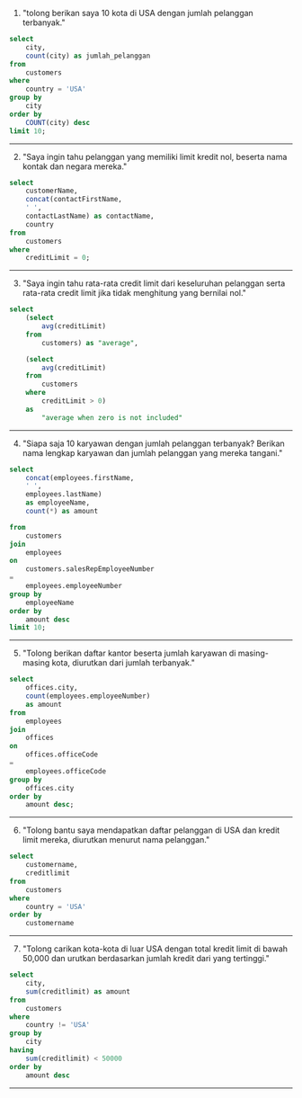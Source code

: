 1. "tolong berikan saya 10 kota di USA dengan jumlah pelanggan terbanyak."

~~~ sql
select 
    city,
    count(city) as jumlah_pelanggan
from
    customers
where
    country = 'USA'
group by
    city
order by
    COUNT(city) desc
limit 10;
~~~
---

2. "Saya ingin tahu pelanggan yang memiliki limit kredit nol, beserta nama kontak dan negara mereka."

~~~sql
select
	customerName, 
	concat(contactFirstName,
	' ',
	contactLastName) as contactName,
	country
from
	customers
where
	creditLimit = 0;
~~~
---

3. "Saya ingin tahu rata-rata credit limit dari keseluruhan pelanggan serta rata-rata credit limit jika tidak menghitung yang bernilai nol."

~~~sql
select
	(select
		avg(creditLimit)
	from
		customers) as "average",

	(select
		avg(creditLimit)
	from
		customers
	where
		creditLimit > 0) 
	as
		"average when zero is not included"
~~~
---

4. "Siapa saja 10 karyawan dengan jumlah pelanggan terbanyak? Berikan nama lengkap karyawan dan jumlah pelanggan yang mereka tangani."

~~~sql
select
	concat(employees.firstName,
	' ',
	employees.lastName)
	as employeeName,
	count(*) as amount

from
	customers
join
	employees
on
	customers.salesRepEmployeeNumber 
=
	employees.employeeNumber
group by
	employeeName
order by
	amount desc
limit 10;
~~~
---

5. "Tolong berikan daftar kantor beserta jumlah karyawan di masing-masing kota, diurutkan dari jumlah terbanyak."

~~~sql
select 
    offices.city, 
    count(employees.employeeNumber)
    as amount
from
    employees
join
    offices
on
    offices.officeCode
=
    employees.officeCode
group by
    offices.city
order by
    amount desc;
~~~
---

6. "Tolong bantu saya mendapatkan daftar pelanggan di USA dan kredit limit mereka, diurutkan menurut nama pelanggan."

~~~sql
select
    customername,
    creditlimit
from 
    customers
where 
    country = 'USA'
order by
    customername
~~~
---

7. "Tolong carikan kota-kota di luar USA dengan total kredit limit di bawah 50,000 dan urutkan berdasarkan jumlah kredit dari yang tertinggi."

~~~sql
select
    city,
    sum(creditlimit) as amount
from
    customers
where
    country != 'USA'
group by
    city
having
    sum(creditlimit) < 50000
order by 
    amount desc
~~~
---